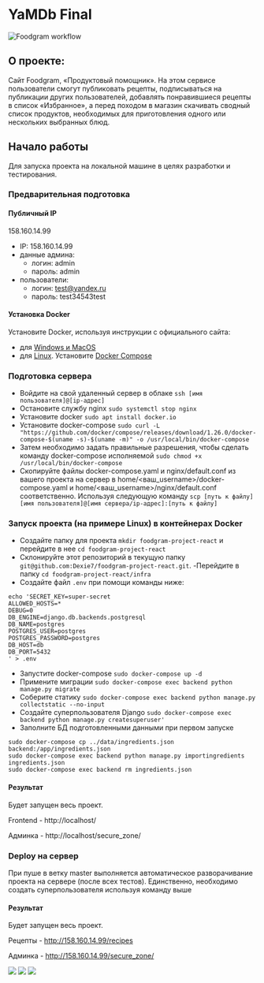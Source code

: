 # YaMDb Final
![Foodgram workflow](https://github.com/dexie7/foodgram-project-react/actions/workflows/foodgram_workflow.yml/badge.svg)
## О проекте:

Сайт Foodgram, «Продуктовый помощник». На этом сервисе пользователи смогут публиковать рецепты, подписываться на публикации других пользователей, добавлять понравившиеся рецепты в список «Избранное», а перед походом в магазин скачивать сводный список продуктов, необходимых для приготовления одного или нескольких выбранных блюд.
## Начало работы

Для запуска проекта на локальной машине в целях разработки и тестирования.

### Предварительная подготовка

#### Публичный IP
158.160.14.99
- IP: 158.160.14.99
- данные админа:
    - логин: admin
    - пароль: admin
- пользователи:
    - логин: test@yandex.ru
    - пароль: test34543test

#### Установка Docker
Установите Docker, используя инструкции с официального сайта:
- для [Windows и MacOS](https://www.docker.com/products/docker-desktop) 
- для [Linux](https://docs.docker.com/engine/install/ubuntu/). Установите [Docker Compose](https://docs.docker.com/compose/install/)

### Подготовка сервера

- Войдите на свой удаленный сервер в облаке `ssh [имя пользователя]@[ip-адрес]`
- Остановите службу nginx `sudo systemctl stop nginx`
- Установите docker `sudo apt install docker.io`
- Установите docker-compose `sudo curl -L "https://github.com/docker/compose/releases/download/1.26.0/docker-compose-$(uname -s)-$(uname -m)" -o /usr/local/bin/docker-compose`
- Затем необходимо задать правильные разрешения, чтобы сделать команду docker-compose исполняемой `sudo chmod +x /usr/local/bin/docker-compose` 
- Скопируйте файлы docker-compose.yaml и nginx/default.conf из вашего проекта на сервер в home/<ваш_username>/docker-compose.yaml и home/<ваш_username>/nginx/default.conf соответственно. Используя следующую команду `scp [путь к файлу] [имя пользователя]@[имя сервера/ip-адрес]:[путь к файлу]`

### Запуск проекта (на примере Linux) в контейнерах Docker

- Создайте папку для проекта `mkdir foodgram-project-react` и перейдите в нее `cd foodgram-project-react`
- Склонируйте этот репозиторий в текущую папку `git@github.com:Dexie7/foodgram-project-react.git`.
-Перейдите в папку `cd foodgram-project-react/infra`
- Создайте файл `.env` при помощи команды ниже:
```
echo 'SECRET_KEY=super-secret
ALLOWED_HOSTS=*
DEBUG=0
DB_ENGINE=django.db.backends.postgresql
DB_NAME=postgres
POSTGRES_USER=postgres
POSTGRES_PASSWORD=postgres
DB_HOST=db
DB_PORT=5432
' > .env
```
- Запустите docker-compose `sudo docker-compose up -d` 
- Примените миграции `sudo docker-compose exec backend python manage.py migrate`
- Соберите статику `sudo docker-compose exec backend python manage.py collectstatic --no-input`
- Создайте суперпользователя Django `sudo docker-compose exec backend python manage.py createsuperuser'`
- Заполните БД подготовленными данными при первом запуске
```
sudo docker-compose cp ../data/ingredients.json backend:/app/ingredients.json 
sudo docker-compose exec backend python manage.py importingredients ingredients.json
sudo docker-compose exec backend rm ingredients.json
```
#### Результат

Будет запущен весь проект.

Frontend - http://localhost/

Админка - http://localhost/secure_zone/


### Deploy на сервер

При пуше в ветку master выполняется автоматическое разворачивание проекта на сервере (после всех тестов). Единственно, необходимо создать суперпользователя используя команду выше

#### Результат

Будет запущен весь проект.

Рецепты - http://158.160.14.99/recipes

Админка - http://158.160.14.99/secure_zone/


![](https://img.shields.io/pypi/pyversions/p5?logo=python&logoColor=yellow&style=for-the-badge)
![](https://img.shields.io/badge/Django-2.2.16-blue)
![](https://img.shields.io/badge/DRF-3.12.4-lightblue)
